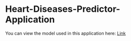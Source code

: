 # Heart-Diseases-Predictor-Application
You can view the model used in this application here: [Link](google.com)

